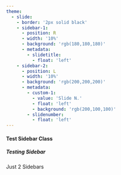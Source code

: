 ```yaml
---
theme:
  - slide:
    - border: '2px solid black'
    - sidebar-1:
      - position: R
      - width: '10%'
      - background: 'rgb(180,180,180)'
      - metadata:
        - slidetitle:
          - float: 'left'
    - sidebar-2:
      - position: L
      - width: '10%'
      - background: 'rgb(200,200,200)'
      - metadata:
        - custom-1:
          - value: 'Slide N.'
          - float: 'left'
          - background: 'rgb(200,100,100)'
        - slidenumber:
          - float: 'left'
---
```


#### Test Sidebar Class

##### Testing Sidebar

Just 2 Sidebars
